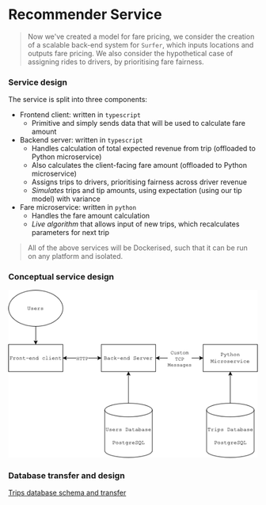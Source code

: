 # Recommender Service

> Now we've created a model for fare pricing, we consider the creation of a scalable back-end system for `Surfer`, which inputs locations and outputs fare pricing.
> We also consider the hypothetical case of assigning rides to drivers, by prioritising fare fairness.

### Service design

The service is split into three components:
- Frontend client: written in `typescript`
  - Primitive and simply sends data that will be used to calculate fare amount
- Backend server: written in `typescript`
  - Handles calculation of total expected revenue from trip (offloaded to Python microservice)
  - Also calculates the client-facing fare amount (offloaded to Python microservice)
  - Assigns trips to drivers, prioritising fairness across driver revenue
  - *Simulates* trips and tip amounts, using expectation  (using our tip model) with variance
- Fare microservice: written in `python`
  - Handles the fare amount calculation
  - *Live algorithm* that allows input of new trips, which recalculates parameters for next trip

> All of the above services will be Dockerised, such that it can be run on any platform and isolated.

### Conceptual service design

![](./taxis-and-ubers-service.png)

### Database transfer and design

[Trips database schema and transfer](../ds-research/research/parquet_to_sql.ipynb)

